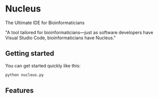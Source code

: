 
# Nucleus
The Ultimate IDE for Bioinformaticians

"A tool tailored for bioinformaticians—just as software developers have Visual Studio Code, bioinformaticians have Nucleus."


## Getting started

You can get started quickly like this:

```python
python nucleus.py
```

## Features
